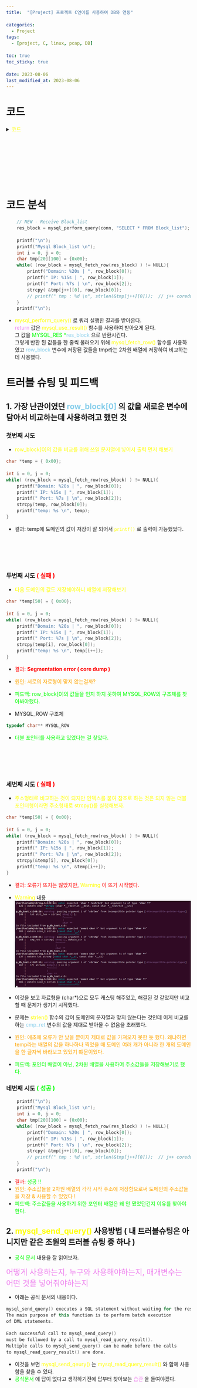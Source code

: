 ```yaml
---
title:  "[Project] 프로젝트 C언어를 사용하여 DB와 연동"

categories:
  - Project
tags:
  - [project, C, linux, pcap, DB] 

toc: true
toc_sticky: true

date: 2023-08-06
last_modified_at: 2023-08-06
---
```



# 코드

<details>
<summary> <span style="color:yellow"> 코드 </span> </summary>
<div markdown="1">

```c
#include <stdio.h>
#include <pcap.h>
#include <string.h>
#include <stdlib.h>
#include <mysql.h>
#include <time.h>

// function()
MYSQL_RES* mysql_perform_query(MYSQL *connection, char *sql_query);
 
// PCAP
#define ETHER_ADDR_LEN 6

struct sniff_ethernet {
	u_char ether_dhost[ETHER_ADDR_LEN];
	u_char ether_shost[ETHER_ADDR_LEN];
	u_short ether_type;
};

struct sniff_ip {
	u_char ip_vhl;
	u_char ip_tos;
	u_short ip_len;
	u_short ip_id;
	u_short ip_off;

#define IP_RF 0x8000
#define IP_DF 0x4000
#define IP_MF 0x2000
#define IP_OFFMASK 0x1fff

	u_char ip_ttl;
	u_char ip_p;
	u_short ip_sum;
	
	struct in_addr ip_src, ip_dst;
};
#define IP_HL(ip)	(( (ip)->ip_vhl ) & 0x0f)
#define IP_V(ip)	(( (ip)->ip_vhl ) >> 4)


typedef u_int tcp_seq;
struct sniff_tcp {
	u_short th_dport;
	u_short th_sport;
	tcp_seq th_seq;
	tcp_seq th_ack;

	u_char th_offx2;
#define TH_OFF(tcp)	(( (tcp)->th_offx2 & 0xf0) >> 4 )
	u_char th_flags;

#define TH_FIN 0x01
#define TH_SYN 0x02 
#define TH_RST 0x04
#define TH_PUSH 0x08
#define TH_ACK 0x10
#define TH_URG 0x20
#define TH_ECE 0x40
#define TH_CRW 0x80
#define TH_FLAGS (TH_FIN|TH_SYN|TH_RST|TH_PUSH|TH_ACK|TH_URG|TH_ECE|TH_CRW)

	u_short th_win;
	u_short th_sum;
	u_short th_urp;
};


void got_packet(u_char *args, const struct pcap_pkthdr *header, const u_char* packet);

int main( int argc, char *argv[])
{

	char *dev, errbuf[PCAP_ERRBUF_SIZE];

	pcap_t *handle;

	bpf_u_int32 net;
	bpf_u_int32 mask;

	struct bpf_program fp;
	char filter_exp[] = "port 80";

	struct pcap_pkthdr header;
	const u_char *packet;


	dev = pcap_lookupdev(errbuf);
	if( dev == NULL ) {
		fprintf(stderr, "could not find default device %s \n", errbuf);
		return 2;
	}

	if( pcap_lookupnet(dev, &net, &mask, errbuf) == -1 ) {
		fprintf(stderr, "could not get netmask for device %s : %s \n", dev, errbuf);
		net = 0;
		mask = 0;
	}

	handle = pcap_open_live(dev, BUFSIZ, 1, 1000, errbuf);
	if( handle == NULL ) {
		fprintf(stderr, "could not open device %s : %s \n", dev, errbuf);
		return 2;
	}

	if( pcap_compile(handle, &fp, filter_exp, 0, net) == -1 ) {
		fprintf(stderr, "could not parse filter %s : %s \n", filter_exp, pcap_geterr(handle));
		return 2;
	}

	if( pcap_setfilter(handle, &fp) == -1 ) {
		fprintf(stderr, "could not install filter %s : %s \n", filter_exp, pcap_geterr(handle));
		return 2;
	}

	int result = 0;
	result = pcap_loop(handle, 0, got_packet, NULL);
	if( result != 0 ) {
		fprintf(stderr,"ERROR : pcap_loop() end with error !!! \n");
	} else {
		fprintf(stdout,"INFO : pcap_loop() end without error \n");
	}

	pcap_close(handle);

	return 0;
} // end of main() .

void got_packet(u_char *args, const struct pcap_pkthdr *header, const u_char* packet)
{
	#define SIZE_ETHERNET 14

	const struct sniff_ethernet *ethernet;
	const struct sniff_ip *ip;
	const struct sniff_tcp *tcp;
	const char *payload;

	u_int size_ip;
	u_int size_tcp;

	ethernet = (struct sniff_ethernet*)(packet);
	ip = (struct sniff_ip*)(packet + SIZE_ETHERNET);
	size_ip = IP_HL(ip) * 4;
	if( size_ip < 20 ) {
		fprintf(stderr, " * Invalid IP Header Length %u bytes \n", size_ip);
	}

	tcp = (struct sniff_tcp*)(packet + SIZE_ETHERNET + size_ip);
	size_tcp = TH_OFF(tcp) * 4;
	if( size_tcp < 20 ) {
		fprintf(stderr, " * Invalid TCP Header Length %u bytes \n", size_tcp);
	}

	payload = (u_char*)(packet + SIZE_ETHERNET + size_ip + size_tcp);

	unsigned short int payload_len = 0;
	payload_len = ntohs(ip->ip_len) - size_ip - size_tcp;

	// IP
	char *IPbuffer, *IPbuffer2;
	char IPbuffer_str[16];
	char IPbuffer2_str[16];

	IPbuffer = inet_ntoa(ip->ip_src);
	strcpy(IPbuffer_str, IPbuffer);

	IPbuffer2 = inet_ntoa(ip->ip_dst);
	strcpy(IPbuffer2_str, IPbuffer2);

	// port
	unsigned short tcp_src_port = 0;
	unsigned short tcp_dst_port = 0;

	tcp_src_port = ntohs(tcp->th_sport);
	tcp_dst_port = ntohs(tcp->th_dport);

	// domain
	u_char *domain = NULL;
	u_char *domain_end = NULL;
	u_char domain_str[256] = { 0x00};

	int domain_len = 0;

	domain = strstr(payload, "Host: ");
	if( domain != NULL ) {
		domain_end = strstr(domain, "\x0d\x0a");
		if( domain_end != NULL ) {
			domain_len = domain_end - domain - 6;
			strncpy(domain_str, domain + 6, domain_len );
//			printf("INFO: Domain : %s \n", domain_str);
		} else {
//			printf("INFO: Host string not found \n");
		}
	}


	
	// DB
	MYSQL_RES *res;
	MYSQL_ROW row;
	
    // New DB FOR compare with domain
	MYSQL_RES *res_block;
	MYSQL_ROW row_block;


	MYSQL* conn = mysql_init(NULL);
	if (conn == NULL) {
		printf("MySQL initialization failed");
		return;
	}
		
	// connect DB
	char* server = "localhost";
	char* user = "root";
	char* password = "1234";
	char* database = "project";
	
	if (mysql_real_connect(conn, server, user, password, database, 0, NULL, 0) == NULL) {
		printf("Unable to connect with MySQL server\n");
		mysql_close(conn);
		return;
	}


	if( domain_len ) {
		int cmp_ret = 1; // for compare result


		// NEW - Receive Block_list
		res_block = mysql_perform_query(conn, "SELECT * FROM Block_list");
		
		printf("\n");
		printf("Mysql Block_list \n");
		int i = 0, j = 0;
		char tmp[20][100] = {0x00};
		while( (row_block = mysql_fetch_row(res_block) ) != NULL){
			printf("Domain: %20s | ", row_block[0]);
			printf(" IP: %15s | ", row_block[1]);
			printf(" Port: %7s | \n", row_block[2]);
			strcpy( &tmp[j++][0], row_block[0]);
			// printf(" tmp : %d \n", strlen(&tmp[j++][0]));  // j++ coredump warning !!!
		}
		printf("\n");


		// start for loop 1 .
		for(int i = 0; i < 100; i++ ) {

		// if you knew str_len, you choice method like this
		int str1_len = strlen( &tmp[i][0] );
		// printf("why? %s . \n", &tmp[i][0] ); 
		// printf("str1_len : %d \n", str1_len);
		int str2_len = strlen( domain_str );
		// printf("domain : %s \n", domain_str);
		// printf("str2_len : %d \n", str2_len);

		if( str1_len != str2_len ) {
			continue; // move to next array !
		}
		
		printf("compare start \n");
		cmp_ret = strcmp( &tmp[i][0], domain_str );
		printf("DEBUG: domain name check result : %d \n", cmp_ret);

		if( cmp_ret == 0 )
			break; // stop for loop 1 .
		
		// break if meet NULL data in array .
		if( strlen( &tmp[0][i] ) == 0 ) 
			break; // stop for loop 1.
			

		} // end for loop 1 .



		// port
		printf("DATA: IP src : %s \n", IPbuffer_str);
		printf("DATA: IP dst : %s \n", IPbuffer2_str);

		printf("DATA : src Port %u \n", tcp_src_port);
		printf("DATA : dst Port %u \n", tcp_dst_port);
		
		// domain
		printf("INFO: Domain : %s . \n", domain_str);
		
		
		// for time check
		time_t t1;
		time(&t1);
		
		char* time_buf = ctime(&t1);
		time_buf[strlen(time_buf)-1] = '\0';
		printf("ctime의 결과 : %s\n", time_buf);
		
		char query[1024] = { 0x00};
		// query setting
		sprintf(query, "INSERT INTO Recent_list VALUES('%s', '%s', '%d', '%s')", domain_str, IPbuffer2_str, tcp_dst_port, time_buf);
		
		// mysql_perform_query(conn, query);
		if( mysql_query(conn, query) )
			printf("mysql_query Sucess \n");

		if( cmp_ret == 0 ) {
			printf("DEBUG: main blocked . \n");
		// sendraw(); // here is block packet function location later
		} else {
			printf("DEBUG: domain allowed . \n");
		} // end if emp_ret .

		res = mysql_perform_query(conn, "SELECT * FROM Recent_list");

		printf("\n");
		printf("Mysql contents in mysql Recent_list \n");
		while( (row = mysql_fetch_row(res) ) != NULL){
			printf("Domain: %20s | ", row[0]);
			printf(" IP: %15s | ", row[1]);
			printf(" Port: %7s | ", row[2]);
			printf(" Time: %s . \n", row[3]);
		}
		printf("\n");
		mysql_free_result(res);
		mysql_close(conn);

		} // end if domain_len
} // end of got_packet()

// query function() for print of DB contents
MYSQL_RES* mysql_perform_query(MYSQL *connection, char *sql_query) {
 
    if(mysql_query(connection, sql_query)) {
        printf("MYSQL query error : %s\n", mysql_error(connection));
        exit(1);
    }
    return mysql_use_result(connection);
}
```

</div>
</details>


<br>
<br>
<br>
<br>
<br>
<br>
<br>
<br>


# 코드 분석

```c
    // NEW - Receive Block_list
    res_block = mysql_perform_query(conn, "SELECT * FROM Block_list");
    
    printf("\n");
    printf("Mysql Block_list \n");
    int i = 0, j = 0;
    char tmp[20][100] = {0x00};
    while( (row_block = mysql_fetch_row(res_block) ) != NULL){
        printf("Domain: %20s | ", row_block[0]);
        printf(" IP: %15s | ", row_block[1]);
        printf(" Port: %7s | \n", row_block[2]);
        strcpy( &tmp[j++][0], row_block[0]);
        // printf(" tmp : %d \n", strlen(&tmp[j++][0]));  // j++ coredump warning !!!
    }
    printf("\n");
```
- <span style="color:yellow"> mysql_perform_query() </span>로 쿼리 실행한 결과를 받아온다. <br>
<span style="color:violet"> return </span>값은 <span style="color:yellow"> mysql_use_result() </span>함수를 사용하여 받아오게 된다. <br>
그 값을 <span style="color:#00FF00"> MYSQL_RES *</span><span style="color:#87CEEB">res_block </span>으로 반환시킨다. <br>
그렇게 반환 된 값들을 한 줄씩 불러오기 위해 <span style="color:yellow"> mysql_fetch_row() </span>함수를 사용하였고 <span style="color:#87CEEB"> row_block </span>변수에 저장된 값들을 tmp라는 2차원 배열에 저장하여 비교하는데 사용했다.



# 트러블 슈팅 및 피드백

## 1. 가장 난관이였던 <span style="color:#87CEEB"> row_block[0] </span>의 값을 새로운 변수에 담아서 비교하는데 사용하려고 했던 것

### 첫번째 시도
- <span style="color:yellow"> row_block[0]의 값을 비교를 위해 쓰일 문자열에 넣어서 출력 먼저 해보기 </span>
```c
char *temp = { 0x00};

int i = 0, j = 0;
while( (row_block = mysql_fetch_row(res_block) ) != NULL){
    printf("Domain: %20s | ", row_block[0]);
    printf(" IP: %15s | ", row_block[1]);
    printf(" Port: %7s | \n", row_block[2]);
    strcpy(temp, row_block[0]);
    printf("temp: %s \n", temp);
}
```
- 결과: temp에 도메인의 값이 저장이 잘 되어서 <span style="color:yellow"> `printf()` </span>로 출력이 가능했었다.
  

<br>
<br>
<br>
<br>

### 두번째 시도 <span style="color:#FF0000"> ( 실패 ) </span>

- <span style="color:yellow"> 다음 도메인의 값도 저장해야하니 배열에 저장해보기 </span>
```c
char *temp[50] = { 0x00};

int i = 0, j = 0;
while( (row_block = mysql_fetch_row(res_block) ) != NULL){
    printf("Domain: %20s | ", row_block[0]);
    printf(" IP: %15s | ", row_block[1]);
    printf(" Port: %7s | \n", row_block[2]);
    strcpy(temp[i], row_block[0]);
    printf("temp: %s \n", temp[i++]);
}
```
- <span style="color:#FF0000"> 결과: **Segmentation error ( core dump )** </span> 
- <span style="color:orange"> 원인: 서로의 자료형이 맞지 않는걸까?</span>
- <span style="color:#00FF00"> 피드백: row_block[0]의 값들을 인지 하지 못하여 MYSQL_ROW의 구조체를 찾아봐야했다. </span> 

- MYSQL_ROW 구조체
```c
typedef char** MYSQL_ROW
```
- <span style="color:#00FF00"> 더블 포인터를 사용하고 있었다는 걸 찾았다. </span>
  
<br>
<br>
<br>
<br>

### 세번째 시도 <span style="color:#FF0000"> ( 실패 ) </span>
- <span style="color:yellow"> 주소형태로 비교하는 것이 되지만 인덱스를 붙여 참조로 하는 것은 되지 않는 더블포인터형이라면 주소형태로 strcpy()를 실행해보자. </span>

```c
char *temp[50] = { 0x00};

int i = 0, j = 0;
while( (row_block = mysql_fetch_row(res_block) ) != NULL){
    printf("Domain: %20s | ", row_block[0]);
    printf(" IP: %15s | ", row_block[1]);
    printf(" Port: %7s | \n", row_block[2]);
    strcpy(&temp[i], row_block[0]);
    printf("temp: %s \n", &temp[i++]);
}
```
- <span style="color:#FF0000"> 결과: 오류가 뜨지는 않았지만, <span style="color:yellow"> Warning </span>이 뜨기 시작헀다. </span>

- <span style="color:yellow"> Warning </span> 내용
  ![pj_db_5_warning](../../images/pj_db_5_warning.png)  
- 이것을 보고 자료형을 (char*)으로 모두 캐스팅 해주었고, 해결된 것 같았지만 비교할 때 문제가 생기기 시작했다.
- 문제는 <span style="color:yellow"> strlen() </span>함수의 값이 도메인의 문자열과 맞지 않는다는 것인데 이게 비교를 하는 <span style="color:#87CEEB"> cmp_ret </span>변수의 값을 제대로 받아올 수 없음을 초래했다.

- <span style="color:orange"> 원인: 애초에 오류가 안 났을 뿐이지 제대로 값을 가져오지 못한 듯 했다. 왜냐하면 temp라는 배열의 값을 하나하나 찍었을 때 도메인 여러 개가 아니라 한 개의 도메인을 한 글자씩 바라보고 있었기 떄문이었다. </span>
- <span style="color:#00FF00"> 피드백: 포인터 배열이 아닌, 2차원 배열을 사용하여 주소값들을 저장해보기로 했다. </span>


### 네번째 시도 <span style="color:#00FF00"> ( 성공 ) </span>
```c
    printf("\n");
    printf("Mysql Block_list \n");
    int i = 0, j = 0;
    char tmp[20][100] = {0x00};
    while( (row_block = mysql_fetch_row(res_block) ) != NULL){
        printf("Domain: %20s | ", row_block[0]);
        printf(" IP: %15s | ", row_block[1]);
        printf(" Port: %7s | \n", row_block[2]);
        strcpy( &tmp[j++][0], row_block[0]);
        // printf(" tmp : %d \n", strlen(&tmp[j++][0]));  // j++ coredump warning !!!
    }
    printf("\n");
```
- <span style="color:#FF0000"> 결과: </span> <span style="color:#00FF00"> 성공 !! </span>
- <span style="color:orange"> 원인: 주소값들을 2차원 배열의 각각 시작 주소에 저장함으로써 도메인의 주소값들을 저장 & 사용할 수 있었다 !</span>
- <span style="color:#00FF00"> 피드백: 주소값들을 사용하기 위한 포인터 배열은 왜 안 됐었던건지 이유를 찾아야한다. </span>


## 2. <span style="color:yellow"> mysql_send_query() </span> 사용방법 ( 내 트러블슈팅은 아니지만 같은 조원의 트러블 슈팅 중 하나 )

- <span style="color:#00FF00"> 공식 문서 </span> 내용을 잘 읽어보자.

<span style="font-size:150%"> <span style="color:violet"> 어떻게 사용하는지, 누구와 사용해야하는지, 매개변수는 어떤 것을 넣어줘야하는지 </span> </span>


- 아래는 공식 문서의 내용이다.
  
```c++
mysql_send_query() executes a SQL statement without waiting for the result. 
The main purpose of this function is to perform batch execution 
of DML statements.

Each successful call to mysql_send_query() 
must be followed by a call to mysql_read_query_result(). 
Multiple calls to mysql_send_query() can be made before the calls 
to mysql_read_query_result() are done.
```
- 이것을 보면 <span style="color:yellow"> mysql_send_qeury() </span>는 <span style="color:yellow"> mysql_read_query_result() </span>와 함께 사용함을 찾을 수 있다.
- <span style="color:#00FF00"> 공식문서 </span>에 답이 없다고 생각하기전에 답부터 찾아보는 <span style="color:violet"> 습관 </span> 을 들여야겠다.
